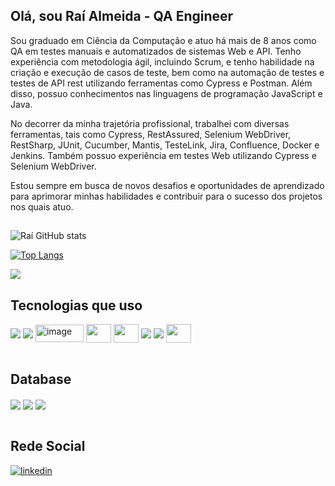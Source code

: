 ## Olá, sou Raí Almeida - QA Engineer

Sou graduado em Ciência da Computação e atuo há mais de 8 anos como QA em testes manuais e automatizados de sistemas Web e API. Tenho experiência com metodologia ágil, incluindo Scrum, e tenho habilidade na criação e execução de casos de teste, bem como na automação de testes e testes de API rest utilizando ferramentas como Cypress e Postman. Além disso, possuo conhecimentos nas linguagens de programação JavaScript e Java.

No decorrer da minha trajetória profissional, trabalhei com diversas ferramentas, tais como Cypress, RestAssured, Selenium WebDriver, RestSharp, JUnit, Cucumber, Mantis, TesteLink, Jira, Confluence, Docker e Jenkins. Também possuo experiência em testes Web utilizando Cypress e Selenium WebDriver.

Estou sempre em busca de novos desafios e oportunidades de aprendizado para aprimorar minhas habilidades e contribuir para o sucesso dos projetos nos quais atuo.
##
![Raí GitHub stats](https://github-readme-stats.vercel.app/api?username=raialmeida&show_icons=true&theme=highcontrast)

[![Top Langs](https://github-readme-stats.vercel.app/api/top-langs/?username=raialmeida)](https://github.com/raialmeida/github-readme-stats)

![](https://komarev.com/ghpvc/?username=raialmeida&style=for-the-badge)

## Tecnologias que uso
<div style="display: inline_block">
  <img align="center"   src="https://img.shields.io/badge/JavaScript-F7DF1E?style=for-the-badge&logo=javascript&logoColor=black"/>
  <img align="center"  src="https://img.shields.io/badge/Java-ED8B00?style=for-the-badge&logo=openjdk&logoColor=white"/>
  <a href="https://www.cypress.io" target="_blank"><img align="center"  height="28" width="77" alt="image" src="https://github.com/raialmeida/raialmeida/assets/55969097/d275c510-1296-42fa-85b6-b5b571040cd4"></a>
  <a href="https://rest-assured.io" target="_blank"><img align="center" src="https://rest-assured.io/img/logo-transparent.png" height="30" width="40"></a>
  <a href="https://www.selenium.dev/documentation/webdriver" target="_blank"><img align="center" src="https://github.com/raialmeida/raialmeida/assets/55969097/0ddc5773-e50b-4c9d-9a2a-8af0049d78e5" height="30" width="40"></a>
  <a href="https://www.jenkins.io" target="_blank"><img align="center"  src="https://img.shields.io/badge/Jenkins-D24939?style=for-the-badge&logo=Jenkins&logoColor=white"></a>
  <a href="https://www.atlassian.com/br/software/jira" target="_blank"><img align="center"  src="https://img.shields.io/badge/Jira-0052CC?style=for-the-badge&logo=Jira&logoColor=white"></a>
  <a href="https://www.docker.com" target="_blank"><img align="center" height="30" width="40"  src="https://avatars.githubusercontent.com/u/5429470?s=200&v=4"></a>
 </div><br/>
 
  ## Database
  <div style="display: inline_block">
  <img align="center" src="https://img.shields.io/badge/MongoDB-4EA94B?style=for-the-badge&logo=mongodb&logoColor=white"/>
  <img align="center" src="https://img.shields.io/badge/PostgreSQL-316192?style=for-the-badge&logo=postgresql&logoColor=white"/>
  <img align="center" src="https://img.shields.io/badge/MySQL-005C84?style=for-the-badge&logo=mysql&logoColor=white"/>
  </div><br/>
  
  ## Rede Social
 
 [![linkedin](https://img.shields.io/badge/LinkedIn-0077B5?style=for-the-badge&logo=linkedin&logoColor=white)](https://www.linkedin.com/in/rai-almeida)
